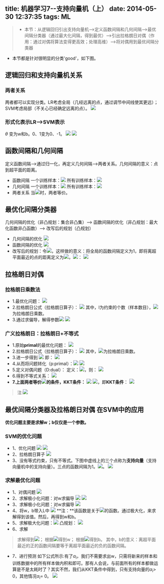 title: 机器学习7--支持向量机（上）
date: 2014-05-30 12:37:35
tags: ML
---
<!--more-->
> - 本节：从逻辑回归引出支持向量机-->定义函数间隔和几何间隔-->最优间隔分类器（通过最大化间隔，得到最优）-->引出拉格朗日对偶（作用：通过对偶将算法变得更高效；处理高维）-->将对偶用到最优间隔分类器
- 本节都是针对很明显的分类'good'，如下图。

## 逻辑回归和支持向量机关系
### 两者关系
两者都可以实现分类。LR考虑全局（几经远离的点，通过调节中间线使其更远）；SVM考虑局部（不关心已经确定远离的点）。
![](/img/1401413075318.png)
### 形式化表示LR-->SVM表示
$\theta$ 变为w和b。0、1变为0、-1。
![](/img/1401413701601.png)
![](/img/1401413727942.png)

## 函数间隔和几何间隔
定义函数间隔-->通过归一化，再定义几何间隔-->两者关系。几何间隔的意义：点到超平面的距离。
- 函数间隔
一个训练样本：![](/img/1401413990360.png)
所有训练样本：![](/img/1401414030946.png)
- 几何间隔
一个训练样本：![](/img/1401414126627.png)
所有训练样本：![](/img/1401414136951.png)
- 两者关系
当![](/img/1401414173123.png)时，两者等价。

## 最优化间隔分类器
几何间隔的优化（非凸规划：集合非凸集）--> 函数间隔的优化（非凸规划：最大化函数非凸函数）--> 改写后的规划（凸规划）
- 几何间隔的优化
![](/img/1401414627849.png)
- 函数间隔的优化
![](/img/1401414643134.png)
- 改写后的规划：令![](/img/1401414739683.png)，这样做的意义：将全局的函数间隔定义为1，即将离超平面最近的点的距离定义为![](/img/1401414848436.png)，![](/img/1401414904554.png)：
![](/img/1401414657876.png)

## 拉格朗日对偶
### 拉格朗日乘数法
- 1.最优化问题：
![](/img/1401415019283.png)
- 2.拉格朗日公式（拉格朗日算子）：
![](/img/1401415070328.png)
其中，l为约束的个数（样本数目），![](/img/1401415151617.png)为拉格朗日乘数。
- 3.通过求偏导，解得参数![](/img/1401415247674.png)
![](/img/1401415259408.png)

### 广义拉格朗日：拉格朗日+不等式
- 1.原始**primal**的最优化问题：
![](/img/1401415324361.png)
- 2.拉格朗日公式（拉格朗日算子）：
![](/img/1401415353328.png)
其中，![](/img/1401415683097.png)为拉格朗日乘数。
- 3.进一步得到
![](/img/1401415657129.png)
即：
![](/img/1401415727047.png)
- 4.从而将问题转化（p:primal）：![](/img/1401415781557.png)
![](/img/1401416121113.png)
- 5.定义对偶问题（D:dual）：
定义：![](/img/1401415977743.png)，则：
![](/img/1401416100848.png)
- 6.得到不等式关系：
![](/img/1401416160802.png)
- **7.上面两者等价![](/img/1401416215315.png)的条件，KKT条件：**
![](/img/1401416417346.png)
![](/img/1401416445523.png)，即**KKT条件**：
![](/img/1401416477011.png)
> 注:![](/img/1401416691302.png)

## 最优间隔分类器及拉格朗日对偶 在SVM中的应用
**优化问题主要是求解w；b仅仅是一个参数。**
### SVM的优化问题
- 1、优化问题
![](/img/1401417232731.png)
![](/img/1401417252656.png)
- 2、拉格朗日算子
![](/img/1401417819167.png)
- 3、没有等式约束，只有不等式。下图中虚线上的三个点称为**支持向量**（支持向量机中的支持向量）。三点的函数间隔为1。![](/img/1401417445083.png)。
![](/img/1401417745474.png)
### 求解最优化问题
- 1、对偶问题
![](/img/1401418081844.png)
- 2、求解极小化问题：对w求偏导
![](/img/1401418177089.png)
![](/img/1401418208766.png)
- 3、求解极小化问题：对w求偏导
![](/img/1401418251955.png)
- 4、将w，b带入L中
![](/img/1401418402946.png)
**注：**该函数是关于![](/img/1401418527912.png)的函数。通过极大化，来求解得到该值。然后，再得到w和b。
- 5、求解极大化问题：![](/img/1401418707592.png)
凸规划：
![](/img/1401418685006.png)
- 6、求解
> 求解得到![](/img/1401418527912.png)；
根据![](/img/1401418208766.png)得到w；
根据![](/img/1401418939304.png)得到b。
其中，b的意义：离超平面最近的正的函数间隔要等于离超平面最近的负的函数间隔。
- 7、进行预测
如下公式所示:有了$\alpha_i$，我们不需要求出w，只需将新来的样本和训练数据中的所有样本做内积和即可。那有人会说，与前面所有的样本都做运算是不是太耗时了？其实不然，我们从KKT条件中得到，只有支持向量的$\alpha_i$> 0，其他情况$\alpha_i$= 0。
![](/img/1401419097015.png)























